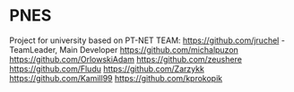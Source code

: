 # PNES
Project for university based on PT-NET
TEAM:
https://github.com/jruchel - TeamLeader, Main Developer
https://github.com/michalpuzon
https://github.com/OrlowskiAdam
https://github.com/zeushere
https://github.com/Fludu
https://github.com/Zarzykk
https://github.com/Kamill99
https://github.com/kprokopik
